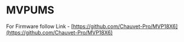 # MVPUMS

For Firmware follow Link - [https://github.com/Chauvet-Pro/MVP18X6](https://github.com/Chauvet-Pro/MVP18X6)
